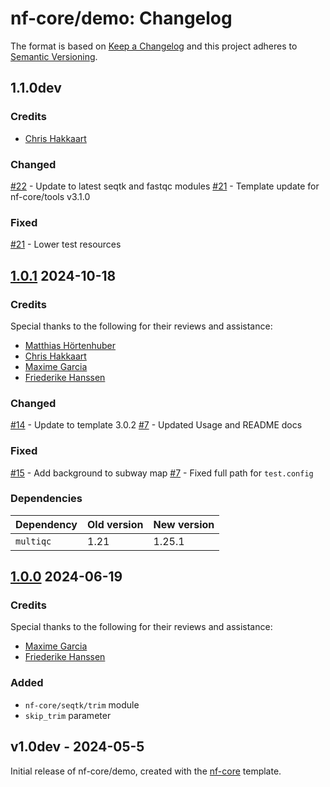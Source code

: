 # nf-core/demo: Changelog

The format is based on [Keep a Changelog](https://keepachangelog.com/en/1.0.0/)
and this project adheres to [Semantic Versioning](https://semver.org/spec/v2.0.0.html).

## 1.1.0dev

### Credits

- [Chris Hakkaart](https://github.com/christopher-hakkaart)

### Changed

[#22](https://github.com/nf-core/demo/pull/23) - Update to latest seqtk and fastqc modules
[#21](https://github.com/nf-core/demo/pull/21) - Template update for nf-core/tools v3.1.0

### Fixed

[#21](https://github.com/nf-core/demo/pull/21) - Lower test resources

## [1.0.1](https://github.com/nf-core/demo/releases/tag/1.0.1) 2024-10-18

### Credits

Special thanks to the following for their reviews and assistance:

- [Matthias Hörtenhuber](https://github.com/mashehu)
- [Chris Hakkaart](https://github.com/christopher-hakkaart)
- [Maxime Garcia](https://github.com/maxulysse)
- [Friederike Hanssen](https://github.com/FriederikeHanssen)

### Changed

[#14](https://github.com/nf-core/demo/pull/14) - Update to template 3.0.2
[#7](https://github.com/nf-core/demo/pull/7) - Updated Usage and README docs

### Fixed

[#15](https://github.com/nf-core/demo/pull/15) - Add background to subway map
[#7](https://github.com/nf-core/demo/pull/7) - Fixed full path for `test.config`

### Dependencies

| Dependency | Old version | New version |
| ---------- | ----------- | ----------- |
| `multiqc`  | 1.21        | 1.25.1      |

## [1.0.0](https://github.com/nf-core/demo/releases/tag/1.0.0) 2024-06-19

### Credits

Special thanks to the following for their reviews and assistance:

- [Maxime Garcia](https://github.com/maxulysse)
- [Friederike Hanssen](https://github.com/FriederikeHanssen)

### Added

- `nf-core/seqtk/trim` module
- `skip_trim` parameter

## v1.0dev - 2024-05-5

Initial release of nf-core/demo, created with the [nf-core](https://nf-co.re/) template.
